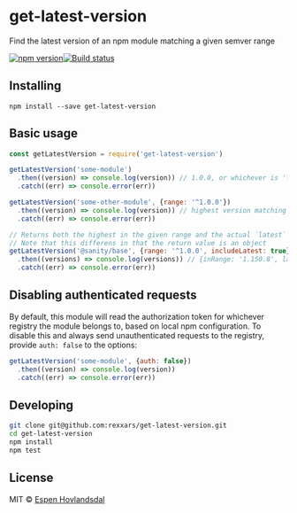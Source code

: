 # get-latest-version

Find the latest version of an npm module matching a given semver range

[![npm version](https://img.shields.io/npm/v/get-latest-version.svg?style=flat-square)](https://www.npmjs.com/package/get-latest-version)[![Build status](https://img.shields.io/github/actions/workflow/status/rexxars/get-latest-version/test.yml?branch=main&style=flat-square)](https://github.com/rexxars/get-latest-version/actions/workflows/test.yml)

## Installing

```
npm install --save get-latest-version
```

## Basic usage

```js
const getLatestVersion = require('get-latest-version')

getLatestVersion('some-module')
  .then((version) => console.log(version)) // 1.0.0, or whichever is 'latest'
  .catch((err) => console.error(err))

getLatestVersion('some-other-module', {range: '^1.0.0'})
  .then((version) => console.log(version)) // highest version matching ^1.0.0 range
  .catch((err) => console.error(err))

// Returns both the highest in the given range and the actual `latest` tag
// Note that this differens in that the return value is an object
getLatestVersion('@sanity/base', {range: '^1.0.0', includeLatest: true})
  .then((versions) => console.log(versions)) // {inRange: '1.150.8', latest '2.23.0'}
  .catch((err) => console.error(err))
```

## Disabling authenticated requests

By default, this module will read the authorization token for whichever registry the module belongs to, based on local npm configuration. To disable this and always send unauthenticated requests to the registry, provide `auth: false` to the options:

```js
getLatestVersion('some-module', {auth: false})
  .then((version) => console.log(version))
  .catch((err) => console.error(err))
```

## Developing

```bash
git clone git@github.com:rexxars/get-latest-version.git
cd get-latest-version
npm install
npm test
```

## License

MIT © [Espen Hovlandsdal](https://espen.codes/)
